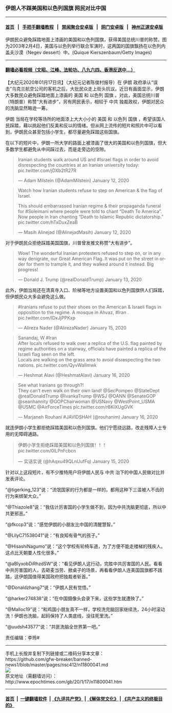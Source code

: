### 伊朗人不踩美国和以色列国旗 网民对比中国
------------------------

#### [首页](https://github.com/gfw-breaker/banned-news1/blob/master/README.md) &nbsp;&nbsp;|&nbsp;&nbsp; [手把手翻墙教程](https://github.com/gfw-breaker/guides/wiki) &nbsp;&nbsp;|&nbsp;&nbsp; [禁闻聚合安卓版](https://github.com/gfw-breaker/bn-android) &nbsp;&nbsp;|&nbsp;&nbsp; [网门安卓版](https://github.com/oGate2/oGate) &nbsp;&nbsp;|&nbsp;&nbsp; [神州正道安卓版](https://github.com/SzzdOgate/update) 



<div><img alt="" class="aligncenter wp-post-image" src="http://i.epochtimes.com/assets/uploads/2020/01/GettyImages-1760730-600x400.jpg"/>
<div class="red16 caption">
 伊朗民众避免踩踏地面上漆画的美国和以色列国旗，获得美国总统川普的称赞。图为2003年2月4日，美国与以色列举行联合军演时，这两国的国旗飘扬在以色列内盖夫沙漠（Negev dessert）中。(Quique Kierszenbaum/Getty Images)
</div>
</div><hr/>

#### [翻墙必看视频（文昭、江峰、法轮功、八九六四、香港反送中...）](http://167.172.214.107/home.html)

<div><p>
 【大纪元2020年01月17日讯】（大纪元记者陈俊村报导）在
 <ok href="http://www.epochtimes.com/gb/tag/%E4%BC%8A%E6%9C%97.html">
  伊朗
 </ok>
 政府承认“误击”乌克兰航空公司的客机之后，大批民众走上街头抗议。近日有画面显示，伊朗大多数民众避免踩踏地面上漆画的
 <ok href="http://www.epochtimes.com/gb/tag/%E7%BE%8E%E5%9B%BD.html">
  美国
 </ok>
 和
 <ok href="http://www.epochtimes.com/gb/tag/%E4%BB%A5%E8%89%B2%E5%88%97.html">
  以色列
 </ok>
 <ok href="http://www.epochtimes.com/gb/tag/%E5%9B%BD%E6%97%97.html">
  国旗
 </ok>
 。对此，美国总统川普（特朗普）称赞“大有进步”，另有网民表示，相较于
 <ok href="http://www.epochtimes.com/gb/tag/%E4%B8%AD%E5%85%B1.html">
  中共
 </ok>
 独裁政权，伊朗对民众的洗脑显然略逊一筹。
</p>
<p>
 <ok href="http://www.epochtimes.com/gb/tag/%E4%BC%8A%E6%9C%97.html">
  伊朗
 </ok>
 当局在学校等场所的地面漆上大大小小的
 <ok href="http://www.epochtimes.com/gb/tag/%E7%BE%8E%E5%9B%BD.html">
  美国
 </ok>
 和
 <ok href="http://www.epochtimes.com/gb/tag/%E4%BB%A5%E8%89%B2%E5%88%97.html">
  以色列
 </ok>
 <ok href="http://www.epochtimes.com/gb/tag/%E5%9B%BD%E6%97%97.html">
  国旗
 </ok>
 ，希望该国人民踩踏，藉以挑起他们反美和反以的情绪。但从网上流传的短片和照片中可以看到，伊朗民众甚至包括小学生，都尽量避免踩踏这些国旗。
</p>
<p>
 在以下的短片中，伊朗一所大学的路面上被漆画了很大的美国和以色列国旗，但大多数学生都避免从中间踩过去，而是走旁边的空隙。
</p>
<blockquote class="twitter-tweet">
 <p dir="ltr" lang="en">
  Iranian students walk around US and
  <ok href="https://twitter.com/hashtag/Israel?src=hash&amp;ref_src=twsrc%5Etfw">
   #Israel
  </ok>
  flags in order to avoid disrespecting the countries at an Iranian university today:
  <ok href="https://t.co/jDXb2tR27R">
   pic.twitter.com/jDXb2tR27R
  </ok>
 </p>
 <p>
  — Adam Milstein (@AdamMilstein)
  <ok href="https://twitter.com/AdamMilstein/status/1216335596043624448?ref_src=twsrc%5Etfw">
   January 12, 2020
  </ok>
 </p>
</blockquote>
<p>
</p>
<blockquote class="twitter-tweet">
 <p dir="ltr" lang="en">
  Watch how Iranian students refuse to step on American &amp; the flag of Israel.
 </p>
 <p>
  This should embarrassed Iranian regime &amp; their propaganda funeral for
  <ok href="https://twitter.com/hashtag/Soleimani?src=hash&amp;ref_src=twsrc%5Etfw">
   #Soleimani
  </ok>
  where people were told to chant “Death To America”.
  <br/>
  Now people in Iran chanting “Death to Islamic Republic dictatorship.”
  <ok href="https://t.co/hTxDuxZeaB">
   pic.twitter.com/hTxDuxZeaB
  </ok>
 </p>
 <p>
  — Masih Alinejad (@AlinejadMasih)
  <ok href="https://twitter.com/AlinejadMasih/status/1216340850227150848?ref_src=twsrc%5Etfw">
   January 12, 2020
  </ok>
 </p>
</blockquote>
<p>
 <p>
  对于伊朗民众拒绝踩踏美国国旗，川普曾发推文称赞“大有进步”。
 </p>
 <blockquote class="twitter-tweet">
  <p dir="ltr" lang="en">
   Wow! The wonderful Iranian protesters refused to step on, or in any way denigrate, our Great American Flag. It was put on the street in order for them to trample it, and they walked around it instead. Big progress!
  </p>
  <p>
   — Donald J. Trump (@realDonaldTrump)
   <ok href="https://twitter.com/realDonaldTrump/status/1216750167954804736?ref_src=twsrc%5Etfw">
    January 13, 2020
   </ok>
  </p>
 </blockquote>
 <p>
  <p>
   此外，伊朗当局还在清真寺入口、阶梯等地方设置美国和以色列国旗供人们踩踏，但伊朗民众大多会避免这么做。
  </p>
  <blockquote class="twitter-tweet">
   <p dir="ltr" lang="en">
    <ok href="https://twitter.com/hashtag/Iranians?src=hash&amp;ref_src=twsrc%5Etfw">
     #Iranians
    </ok>
    refuse to put their shoes on the American &amp; Israeli flags in opposition to the regime. A mosque in Ahvaz,
    <ok href="https://twitter.com/hashtag/Iran?src=hash&amp;ref_src=twsrc%5Etfw">
     #Iran
    </ok>
    .
    <ok href="https://t.co/lDxJjPPKxp">
     pic.twitter.com/lDxJjPPKxp
    </ok>
   </p>
   <p>
    — Alireza Nader (@AlirezaNader)
    <ok href="https://twitter.com/AlirezaNader/status/1217507604584370176?ref_src=twsrc%5Etfw">
     January 15, 2020
    </ok>
   </p>
  </blockquote>
  <p>
  </p>
  <blockquote class="twitter-tweet">
   <p dir="ltr" lang="en">
    Sanandaj, W
    <ok href="https://twitter.com/hashtag/Iran?src=hash&amp;ref_src=twsrc%5Etfw">
     #Iran
    </ok>
    <br/>
    After locals refused to walk over a replica of the U.S. flag painted by regime authorities on a stairway, officials have painted a replica of the Israeli flag seen on the left.
    <br/>
    Locals are walking on the grass area to avoid disrespecting the two nations.
    <ok href="https://t.co/QyvWalImwk">
     pic.twitter.com/QyvWalImwk
    </ok>
   </p>
   <p>
    — Heshmat Alavi (@HeshmatAlavi)
    <ok href="https://twitter.com/HeshmatAlavi/status/1217845339027386369?ref_src=twsrc%5Etfw">
     January 16, 2020
    </ok>
   </p>
  </blockquote>
  <p>
  </p>
  <blockquote class="twitter-tweet">
   <p dir="ltr" lang="en">
    See what Iranians go through?!
    <br/>
    They can’t even walk on their own land!
    <ok href="https://twitter.com/SecPompeo?ref_src=twsrc%5Etfw">
     @SecPompeo
    </ok>
    <ok href="https://twitter.com/StateDept?ref_src=twsrc%5Etfw">
     @StateDept
    </ok>
    <ok href="https://twitter.com/realDonaldTrump?ref_src=twsrc%5Etfw">
     @realDonaldTrump
    </ok>
    <ok href="https://twitter.com/IvankaTrump?ref_src=twsrc%5Etfw">
     @IvankaTrump
    </ok>
    <ok href="https://twitter.com/WSJ?ref_src=twsrc%5Etfw">
     @WSJ
    </ok>
    <ok href="https://twitter.com/OANN?ref_src=twsrc%5Etfw">
     @OANN
    </ok>
    <ok href="https://twitter.com/SenateGOP?ref_src=twsrc%5Etfw">
     @SenateGOP
    </ok>
    <ok href="https://twitter.com/seanhannity?ref_src=twsrc%5Etfw">
     @seanhannity
    </ok>
    <ok href="https://twitter.com/GOPChairwoman?ref_src=twsrc%5Etfw">
     @GOPChairwoman
    </ok>
    <ok href="https://twitter.com/USNavy?ref_src=twsrc%5Etfw">
     @USNavy
    </ok>
    <ok href="https://twitter.com/WestPoint_USMA?ref_src=twsrc%5Etfw">
     @WestPoint_USMA
    </ok>
    <ok href="https://twitter.com/USMC?ref_src=twsrc%5Etfw">
     @USMC
    </ok>
    <ok href="https://twitter.com/AirForceTimes?ref_src=twsrc%5Etfw">
     @AirForceTimes
    </ok>
    <ok href="https://t.co/r8KlXUgGVK">
     pic.twitter.com/r8KlXUgGVK
    </ok>
   </p>
   <p>
    — Marjaneh Rouhani #JAVIDSHAH (@rouhanim)
    <ok href="https://twitter.com/rouhanim/status/1217604575244554240?ref_src=twsrc%5Etfw">
     January 16, 2020
    </ok>
   </p>
  </blockquote>
  <p>
   <p>
    就连伊朗小学生都拒绝踩踏美国和以色列国旗。他们宁愿绕远路，改走残障人士专用的无障碍通路。
   </p>
   <blockquote class="twitter-tweet">
    <p dir="ltr" lang="zh">
     伊朗小学生拒绝踩踏美国和以色列国旗！！！
     <ok href="https://t.co/0lLPnFcbcn">
      pic.twitter.com/0lLPnFcbcn
     </ok>
    </p>
    <p>
     — 实话实说 (@hAqxu49QLnUufFq)
     <ok href="https://twitter.com/hAqxu49QLnUufFq/status/1217285328710422529?ref_src=twsrc%5Etfw">
      January 15, 2020
     </ok>
    </p>
   </blockquote>
   <p>
    <p>
     针对以上这段短片，有不少推特用户将伊朗人民与
     <ok href="http://www.epochtimes.com/gb/tag/%E4%B8%AD%E5%85%B1.html">
      中共
     </ok>
     治下的中国人民做对比并发表评论。
    </p>
    <p>
     “@tigerking_123”说：“流氓国家的行为都是一样的，都用这种下三滥被人不齿的行为来绑架大众。”
    </p>
    <p>
     “@Thiazole8”说：“我估计厉害国的小学生做不到，因为中共洗脑更彻底，所以中共更邪恶。”
    </p>
    <p>
     “@fkccp3”说：“感觉伊朗的小朋友比中国的清醒慧智。”
    </p>
    <p>
     “@LilyC71538041”说：“有良知有骨气的孩子。”
    </p>
    <p>
     “@HisashiNagumo”说：“这个学校有轮椅车道，为了方便不能走楼梯的残疾人。这点比天朝要人性化很多。”
    </p>
    <p>
     “@aBIyxobDiRhzdSW”说：“看见伊朗人这行动，完胜中共厉害国的人民。看看中共厉害国的人，去砸麦当劳、掀桌子的场景，再看看伊朗人连美国国旗都不践踏，这伊朗国值得美国政府把独裁者斩首。”
    </p>
    <p>
     “@Donaldzhang7”说：“伊朗人民有觉悟。”
    </p>
    <p>
     “@harker274838”说：“在中国摄像头会录下来，这些学生就遭殃了。”
    </p>
    <p>
     “@Malloc19”说：“和鸡国小朋友真不一样，学校洗完脑回家继续洗，24小时滚动洗！伊朗也洗脑，起码保持了人类底线，没往死里洗。”
    </p>
    <p>
     “@uudsh43577”说：“共匪洗脑全世界第一吧。”
    </p>
    <p>
     责任编辑：李玲#
    </p>
   </p>
  </p>
 </p>
</p></div>
<hr/>
手机上长按并复制下列链接或二维码分享本文章：<br/>
https://github.com/gfw-breaker/banned-news1/blob/master/pages/nsc412/n11800041.md <br/>
<a href='https://github.com/gfw-breaker/banned-news1/blob/master/pages/nsc412/n11800041.md'><img src='https://github.com/gfw-breaker/banned-news1/blob/master/pages/nsc412/n11800041.md.png'/></a> <br/>
原文地址（需翻墙访问）：http://www.epochtimes.com/gb/20/1/17/n11800041.htm


------------------------
#### [首页](https://github.com/gfw-breaker/banned-news1/blob/master/README.md) &nbsp;|&nbsp; [一键翻墙软件](https://github.com/gfw-breaker/nogfw/blob/master/README.md) &nbsp;| [《九评共产党》](https://github.com/gfw-breaker/9ping.md/blob/master/README.md#九评之一评共产党是什么) | [《解体党文化》](https://github.com/gfw-breaker/jtdwh.md/blob/master/README.md) | [《共产主义的终极目的》](https://github.com/gfw-breaker/gczydzjmd.md/blob/master/README.md)


<img src='http://gfw-breaker.win/banned-news/pages/nsc412/n11800041.md' width='0px' height='0px'/>